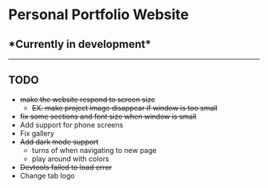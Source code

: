 # Personal Portfolio Website

## \*Currently in development\*

---

## TODO

* ~~make the website respond to screen size~~
  * ~~EX. make project image disappear if window is too small~~
* ~~fix some sections and font size when window is small~~
* Add support for phone screens
* Fix gallery
* ~~Add dark mode support~~
  * turns of when navigating to new page
  * play around with colors
* ~~Devtools failed to load error~~
* Change tab logo
